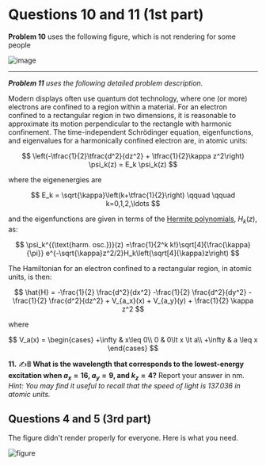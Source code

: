 # Questions 10 and 11 (1st part)

**Problem 10** uses the following figure, which is not rendering for some people

![image](../linkedFiles/butadiene.png)

----
***Problem 11*** *uses the following detailed problem description.*

Modern displays often use quantum dot technology, where one (or more) electrons are confined to a region within a material. For an electron confined to a rectangular region in two dimensions, it is reasonable to approximate its motion perpendicular to the rectangle with harmonic confinement. The time-independent Schr&ouml;dinger equation, eigenfunctions, and eigenvalues for a harmonically confined electron are, in atomic units:

$$
\left(-\tfrac{1}{2}\tfrac{d^2}{dz^2} + \tfrac{1}{2}\kappa z^2\right) \psi_k(z) = E_k \psi_k(z)
$$

where the eigenenergies are

$$
E_k = \sqrt{\kappa}\left(k+\tfrac{1}{2}\right) \qquad \qquad k=0,1,2,\ldots
$$

and the eigenfunctions are given in terms of the [Hermite polynomials](https://en.wikipedia.org/wiki/Hermite_polynomials), $H_k(z)$, as:

$$
\psi_k^{(\text{harm. osc.})}(z) =\frac{1}{2^k k!}\sqrt[4]{\frac{\kappa}{\pi}}
e^{-\sqrt{\kappa}z^2/2}H_k\left(\sqrt[4]{\kappa}z\right)
$$

The Hamiltonian for an electron confined to a rectangular region, in atomic units, is then:

$$
\hat{H} = -\frac{1}{2} \frac{d^2}{dx^2} -\frac{1}{2} \frac{d^2}{dy^2} -\frac{1}{2} \frac{d^2}{dz^2} + V_{a_x}(x) + V_{a_y}(y) + \frac{1}{2} \kappa z^2
$$

where

$$
V_a(x) = 
\begin{cases}
    +\infty & x\leq 0\\
    0       & 0\lt x \lt a\\
    +\infty & a \leq x
\end{cases}
$$

**11.** &#x270d;&#xfe0f;&#x1F5A9; **What is the wavelength that corresponds to the lowest-energy excitation when $a_x = 16$, $a_y = 9$, and $k_z = 4$?** Report your answer in nm. *Hint: You may find it useful to recall that the speed of light is 137.036 in atomic units.*

## Questions 4 and 5 (3rd part)
The figure didn't render properly for everyone. Here is what you need.

![figure](../linkedFiles/PinBoxDivided.png)